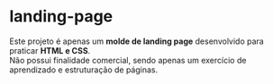 # landing-page
Este projeto é apenas um **molde de landing page** desenvolvido para praticar **HTML e CSS**.  
Não possui finalidade comercial, sendo apenas um exercício de aprendizado e estruturação de páginas.  
